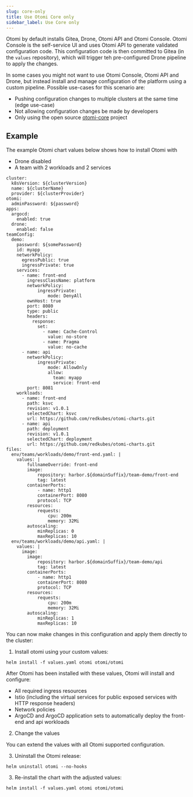 ```yaml
---
slug: core-only
title: Use Otomi Core only
sidebar_label: Use Core only
---
```


Otomi by default installs Gitea, Drone, Otomi API and Otomi Console. Otomi Console is the self-service UI and uses Otomi API to generate validated configuration code. This configuration code is then committed to Gitea (in the `values` repository), which will trigger teh pre-configured Drone pipeline to apply the changes.

In some cases you might not want to use Otomi Console, Otomi API and Drone, but instead install and manage configuration of the platform using a custom pipeline. Possible use-cases for this scenario are:

- Pushing configuration changes to multiple clusters at the same time (edge use-case)
- Not allowing configuration changes be made by developers
- Only using the open source [otomi-core](https://github.com/redkubes/otomi-core) project

## Example

The example Otomi chart values below shows how to install Otomi with 

- Drone disabled
- A team with 2 workloads and 2 services

```
cluster:
  k8sVersion: ${clusterVersion}
  name: ${clusterName}
  provider: ${clusterProvider}
otomi:
  adminPassword: ${password}
apps:
  argocd:
    enabled: true
  drone:
    enabled: false
teamConfig:
  demo:
    password: ${somePassword}
    id: myapp
    networkPolicy:
      egressPublic: true
      ingressPrivate: true
    services:
      - name: front-end
        ingressClassName: platform
        networkPolicy:
            ingressPrivate:
                mode: DenyAll
        ownHost: true
        port: 8080
        type: public
        headers:
          response:
            set:
              - name: Cache-Control
                value: no-store
              - name: Pragma
                value: no-cache
      - name: api
        networkPolicy:
            ingressPrivate:
                mode: AllowOnly
                allow:
                  team: myapp
                  service: front-end
        port: 8081
    workloads:
      - name: front-end
        path: ksvc
        revision: v1.0.1
        selectedChart: ksvc
        url: https://github.com/redkubes/otomi-charts.git
      - name: api
        path: deployment
        revision: v1.0.1
        selectedChart: deployment
        url: https://github.com/redkubes/otomi-charts.git
files:
  env/teams/workloads/demo/front-end.yaml: |
    values: |
        fullnameOverride: front-end
        image:
            repository: harbor.${domainSuffix}/team-demo/front-end
            tag: latest
        containerPorts:
            - name: http1
            containerPort: 8080
            protocol: TCP
        resources:
            requests:
                cpu: 200m
                memory: 32Mi
        autoscaling:
            minReplicas: 0
            maxReplicas: 10    
  env/teams/workloads/demo/api.yaml: |
    values: |
      image:
        image:
            repository: harbor.${domainSuffix}/team-demo/api
            tag: latest
        containerPorts:
            - name: http1
            containerPort: 8080
            protocol: TCP
        resources:
            requests:
                cpu: 200m
                memory: 32Mi
        autoscaling:
            minReplicas: 1
            maxReplicas: 10    
```

You can now make changes in this configuration and apply them directly to the cluster:

1. Install otomi using your custom values:

```
helm install -f values.yaml otomi otomi/otomi
```

After Otomi has been installed with these values, Otomi will install and configure:

- All required ingress resources
- Istio (including the virtual services for public exposed services with HTTP response headers)
- Network policies
- ArgoCD and ArgoCD application sets to automatically deploy the front-end and api workloads

2. Change the values

You can extend the values with all Otomi supported configuration.

3. Uninstall the Otomi release:

```
helm uninstall otomi --no-hooks
```

3. Re-install the chart with the adjusted values:

```
helm install -f values.yaml otomi otomi/otomi
```

